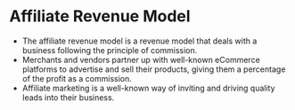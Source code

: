 # Affiliate Revenue Model

- The affiliate revenue model is a revenue model that deals with a business following the principle of commission.
- Merchants and vendors partner up with well-known eCommerce platforms to advertise and sell their products, giving them a percentage of the profit as a commission.
- Affiliate marketing is a well-known way of inviting and driving quality leads into their business.